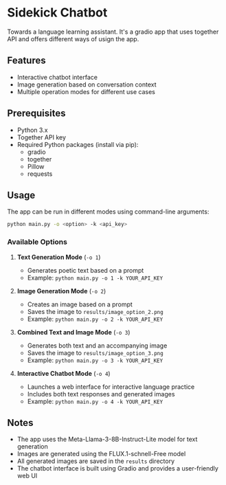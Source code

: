 # Sidekick Chatbot

Towards a language learning assistant. It's a gradio app that uses together API and offers different ways of usign the app.

## Features

- Interactive chatbot interface
- Image generation based on conversation context
- Multiple operation modes for different use cases

## Prerequisites

- Python 3.x
- Together API key
- Required Python packages (install via pip):
  - gradio
  - together
  - Pillow
  - requests

## Usage

The app can be run in different modes using command-line arguments:

```bash
python main.py -o <option> -k <api_key>
```

### Available Options

1. **Text Generation Mode** (`-o 1`)
   - Generates poetic text based on a prompt
   - Example: `python main.py -o 1 -k YOUR_API_KEY`

2. **Image Generation Mode** (`-o 2`)
   - Creates an image based on a prompt
   - Saves the image to `results/image_option_2.png`
   - Example: `python main.py -o 2 -k YOUR_API_KEY`

3. **Combined Text and Image Mode** (`-o 3`)
   - Generates both text and an accompanying image
   - Saves the image to `results/image_option_3.png`
   - Example: `python main.py -o 3 -k YOUR_API_KEY`

4. **Interactive Chatbot Mode** (`-o 4`)
   - Launches a web interface for interactive language practice
   - Includes both text responses and generated images
   - Example: `python main.py -o 4 -k YOUR_API_KEY`

## Notes

- The app uses the Meta-Llama-3-8B-Instruct-Lite model for text generation
- Images are generated using the FLUX.1-schnell-Free model
- All generated images are saved in the `results` directory
- The chatbot interface is built using Gradio and provides a user-friendly web UI